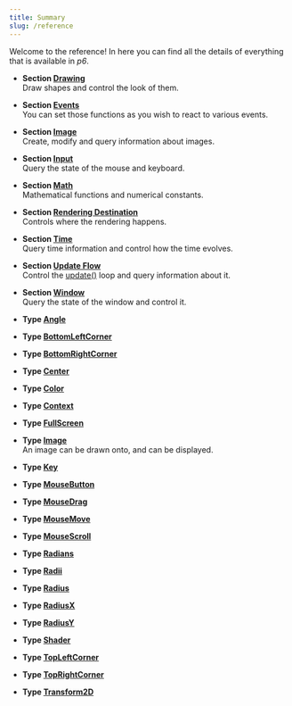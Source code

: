 ```yaml
---
title: Summary 
slug: /reference 
---
```


Welcome to the reference! In here you can find all the details of everything that is available in *p6*.

* **Section [Drawing](/reference/drawing)** <br/>Draw shapes and control the look of them. 
* **Section [Events](/reference/events)** <br/>You can set those functions as you wish to react to various events. 
* **Section [Image](/reference/image)** <br/>Create, modify and query information about images. 
* **Section [Input](/reference/input)** <br/>Query the state of the mouse and keyboard. 
* **Section [Math](/reference/math)** <br/>Mathematical functions and numerical constants. 
* **Section [Rendering Destination](/reference/rendering-destination)** <br/>Controls where the rendering happens. 
* **Section [Time](/reference/time)** <br/>Query time information and control how the time evolves. 
* **Section [Update Flow](/reference/update-flow)** <br/>Control the [update()](/reference/events#update) loop and query information about it. 
* **Section [Window](/reference/window)** <br/>Query the state of the window and control it. 


 
 
* **Type [Angle](/reference/Types/angle)** 
* **Type [BottomLeftCorner](/reference/Types/bottom_left_corner)** 
* **Type [BottomRightCorner](/reference/Types/bottom_right_corner)** 
* **Type [Center](/reference/Types/center)** 
* **Type [Color](/reference/Types/color)** 
* **Type [Context](/reference/Types/context)** 
* **Type [FullScreen](/reference/Types/full_screen)** 
* **Type [Image](/reference/Types/image)** <br/>An image can be drawn onto, and can be displayed. 
* **Type [Key](/reference/Types/key)** 
* **Type [MouseButton](/reference/Types/mouse_button)** 
* **Type [MouseDrag](/reference/Types/mouse_drag)** 
* **Type [MouseMove](/reference/Types/mouse_move)** 
* **Type [MouseScroll](/reference/Types/mouse_scroll)** 
* **Type [Radians](/reference/Types/radians)** 
* **Type [Radii](/reference/Types/radii)** 
* **Type [Radius](/reference/Types/radius)** 
* **Type [RadiusX](/reference/Types/radius_x)** 
* **Type [RadiusY](/reference/Types/radius_y)** 
* **Type [Shader](/reference/Types/shader)** 
* **Type [TopLeftCorner](/reference/Types/top_left_corner)** 
* **Type [TopRightCorner](/reference/Types/top_right_corner)** 
* **Type [Transform2D](/reference/Types/transform2_d)** 

